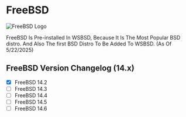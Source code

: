 # FreeBSD

![FreeBSD Logo](https://upload.wikimedia.org/wikipedia/en/d/df/Freebsd_logo.svg)

FreeBSD Is Pre-installed In WSBSD, Because It Is The Most Popular BSD distro. And Also The first BSD Distro To Be Added To WSBSD. (As Of 5/22/2025)

## FreeBSD Version Changelog (14.x)

- [x] FreeBSD 14.2
- [ ] FreeBSD 14.3
- [ ] FreeBSD 14.4
- [ ] FreeBSD 14.5
- [ ] FreeBSD 14.6
